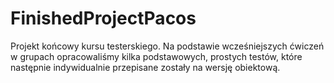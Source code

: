 # FinishedProjectPacos
Projekt końcowy kursu testerskiego. Na podstawie wcześniejszych ćwiczeń w grupach opracowaliśmy kilka podstawowych, prostych testów, które następnie indywidualnie przepisane zostały na wersję obiektową. 
